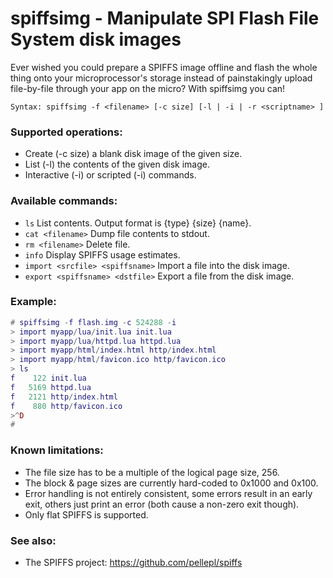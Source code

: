 # spiffsimg - Manipulate SPI Flash File System disk images

Ever wished you could prepare a SPIFFS image offline and flash the whole
thing onto your microprocessor's storage instead of painstakingly upload
file-by-file through your app on the micro? With spiffsimg you can!

`Syntax: spiffsimg -f <filename> [-c size] [-l | -i | -r <scriptname> ]`

### Supported operations:

  * Create (-c size) a blank disk image of the given size.
  * List (-l) the contents of the given disk image.
  * Interactive (-i) or scripted (-i) commands.

### Available commands:

  * `ls` List contents. Output format is {type} {size} {name}.
  * `cat <filename>` Dump file contents to stdout.
  * `rm <filename>` Delete file.
  * `info` Display SPIFFS usage estimates.
  * `import <srcfile> <spiffsname>` Import a file into the disk image.
  * `export <spiffsname> <dstfile>` Export a file from the disk image.

### Example:
```lua
# spiffsimg -f flash.img -c 524288 -i
> import myapp/lua/init.lua init.lua
> import myapp/lua/httpd.lua httpd.lua
> import myapp/html/index.html http/index.html
> import myapp/html/favicon.ico http/favicon.ico
> ls
f    122 init.lua
f   5169 httpd.lua
f   2121 http/index.html
f    880 http/favicon.ico
>^D
#
```

### Known limitations:

  * The file size has to be a multiple of the logical page size, 256.
  * The block & page sizes are currently hard-coded to 0x1000 and 0x100.
  * Error handling is not entirely consistent, some errors result in an
    early exit, others just print an error (both cause a non-zero exit though).
  * Only flat SPIFFS is supported.


### See also:
  * The SPIFFS project: https://github.com/pellepl/spiffs
